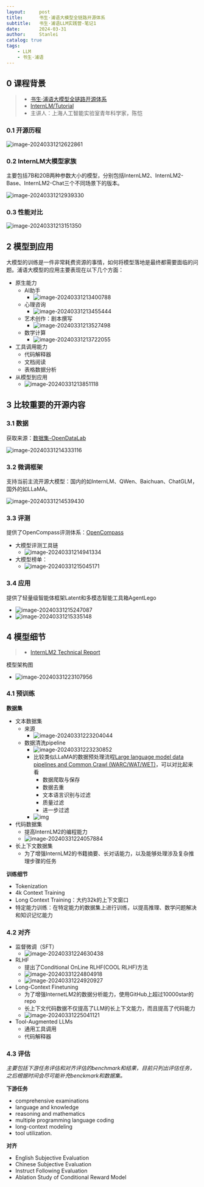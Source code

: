 ```yaml
---
layout:     post
title:      书生·浦语大模型全链路开源体系
subtitle:   书生·浦语LLM实践营-笔记1
date:       2024-03-31
author:     Stanlei
catalog: true
tags:
    - LLM
    - 书生·浦语
---
```

## 0 课程背景

> - [书生·浦语大模型全链路开源体系](https://www.bilibili.com/video/BV1Vx421X72D/)
> - [InternLM/Tutorial](https://github.com/InternLM/Tutorial)
> - 主讲人：上海人工智能实验室青年科学家，陈恺

### 0.1 开源历程

![image-20240331212622861](/img/posts/2024-03-31-书生·浦语LLM实践营-1.assets/image-20240331212622861.png)

### 0.2 InternLM大模型家族

主要包括7B和20B两种参数大小的模型，分别包括InternLM2、InternLM2-Base、InternLM2-Chat三个不同场景下的版本。

![image-20240331212939330](/img/posts/2024-03-31-书生·浦语LLM实践营-1.assets/image-20240331212939330.png)

### 0.3 性能对比

![image-20240331213151350](/img/posts/2024-03-31-书生·浦语LLM实践营-1.assets/image-20240331213151350.png)

## 2 模型到应用

大模型的训练是一件非常耗费资源的事情，如何将模型落地是最终都需要面临的问题。浦语大模型的应用主要表现在以下几个方面：

- 原生能力
  - AI助手
    - ![image-20240331213400788](/img/posts/2024-03-31-书生·浦语LLM实践营-1.assets/image-20240331213400788.png)
  - 心理咨询
    - ![image-20240331213455444](/img/posts/2024-03-31-书生·浦语LLM实践营-1.assets/image-20240331213455444.png)
  - 艺术创作：剧本撰写
    - ![image-20240331213527498](/img/posts/2024-03-31-书生·浦语LLM实践营-1.assets/image-20240331213527498.png)
  - 数学计算
    - ![image-20240331213722055](/img/posts/2024-03-31-书生·浦语LLM实践营-1.assets/image-20240331213722055.png)
- 工具调用能力
  - 代码解释器
  - 文档阅读
  - 表格数据分析
- 从模型到应用
  - ![image-20240331213851118](/img/posts/2024-03-31-书生·浦语LLM实践营-1.assets/image-20240331213851118.png)

## 3 比较重要的开源内容

### 3.1 数据

获取来源：[数据集-OpenDataLab](https://opendatalab.org.cn/)

![image-20240331214333116](/img/posts/2024-03-31-书生·浦语LLM实践营-1.assets/image-20240331214333116.png)

### 3.2 微调框架

支持当前主流开源大模型：国内的如InternLM、QWen、Baichuan、ChatGLM，国外的如LLaMA。

![image-20240331214539430](/img/posts/2024-03-31-书生·浦语LLM实践营-1.assets/image-20240331214539430.png)

### 3.3 评测

提供了OpenCompass评测体系：[OpenCompass](https://opencompass.org.cn/home)

- 大模型评测工具链
  - ![image-20240331214941334](/img/posts/2024-03-31-书生·浦语LLM实践营-1.assets/image-20240331214941334.png)
- 大模型榜单：
  - ![image-20240331215045171](/img/posts/2024-03-31-书生·浦语LLM实践营-1.assets/image-20240331215045171.png)

### 3.4 应用

提供了轻量级智能体框架Latent和多模态智能工具箱AgentLego

- ![image-20240331215247087](/img/posts/2024-03-31-书生·浦语LLM实践营-1.assets/image-20240331215247087.png)
- ![image-20240331215335148](/img/posts/2024-03-31-书生·浦语LLM实践营-1.assets/image-20240331215335148.png)

## 4 模型细节

> - [InternLM2 Technical Report](https://arxiv.org/pdf/2403.17297.pdf)

模型架构图

- ![image-20240331223107956](/img/posts/2024-03-31-书生·浦语LLM实践营-1.assets/image-20240331223107956.png)

### 4.1 预训练

**数据集**

- 文本数据集
  - 来源
    - ![image-20240331223204044](/img/posts/2024-03-31-书生·浦语LLM实践营-1.assets/image-20240331223204044.png)
  - 数据清洗pipeline
    - ![image-20240331223230852](/img/posts/2024-03-31-书生·浦语LLM实践营-1.assets/image-20240331223230852.png)
    - 比较类似LLaMA的数据预处理流程[Large language model data pipelines and Common Crawl (WARC/WAT/WET)](https://blog.christianperone.com/2023/06/appreciating-llms-data-pipelines/)，可以对比起来看
      - 数据爬取与保存
      - 数据去重
      - 文本语言识别与过滤
      - 质量过滤
      - 进一步过滤
    - ![img](/img/posts/2024-03-31-书生·浦语LLM实践营-1.assets/ccnet.png)
- 代码数据集
  - 提高InternLM2的编程能力
  - ![image-20240331224057884](/img/posts/2024-03-31-书生·浦语LLM实践营-1.assets/image-20240331224057884.png)
- 长上下文数据集
  - 为了增强InternLM2的书籍摘要、长对话能力，以及能够处理涉及复杂推理步骤的任务

**训练细节**

- Tokenization
- 4k Context Training
- Long Context Training：大约32k的上下文窗口
- 特定能力训练：在特定能力的数据集上进行训练，以提高推理、数学问题解决和知识记忆能力

### 4.2 对齐

- 监督微调（SFT）
  - ![image-20240331224630438](/img/posts/2024-03-31-书生·浦语LLM实践营-1.assets/image-20240331224630438.png)
- RLHF
  - 提出了Conditional OnLine RLHF(COOL RLHF)方法
  - ![image-20240331224804918](/img/posts/2024-03-31-书生·浦语LLM实践营-1.assets/image-20240331224804918.png)
  - ![image-20240331224920927](/img/posts/2024-03-31-书生·浦语LLM实践营-1.assets/image-20240331224920927.png)
- Long-Context Finetuning
  - 为了增强InternetLM2的数据分析能力，使用GitHub上超过10000star的repo
  - 长上下文代码数据不仅提高了LLM的长上下文能力，而且提高了代码能力
  - ![image-20240331225041121](/img/posts/2024-03-31-书生·浦语LLM实践营-1.assets/image-20240331225041121.png)
- Tool-Augmented LLMs
  - 通用工具调用
  - 代码解释器

### 4.3 评估

*主要包括下游任务评估和对齐评估的benchmark和结果，目前只列出评估任务，之后根据时间会尽可能补充benckmark和数据集。*

**下游任务**

- comprehensive examinations
- language and knowledge
- reasoning and mathematics
-  multiple programming language coding
- long-context modeling
- tool utilization.

**对齐**

- English Subjective Evaluation
- Chinese Subjective Evaluation
- Instruct Following Evaluation
- Ablation Study of Conditional Reward Model
